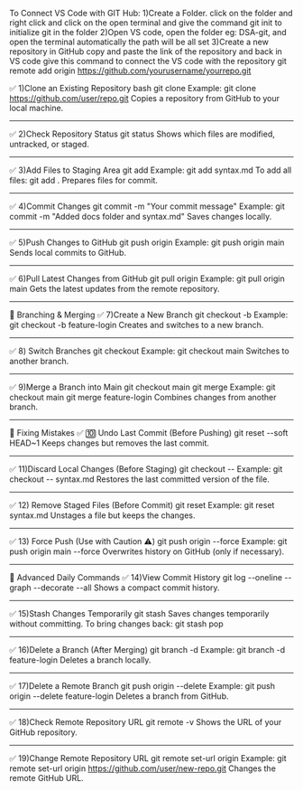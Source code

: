 To Connect VS Code with GIT Hub:
1)Create a Folder. click on the folder and right click and click on the open terminal and give the command      git init  to initialize git in the folder
2)Open VS code, open the folder eg: DSA-git, and open the terminal automatically the path will be all set 
3)Create a new repository in GitHub copy and paste the link of the repository and back in VS code give this command to connect the VS code with the repository
         		git remote add origin https://github.com/yourusername/yourrepo.git

✅ 1️)Clone an Existing Repository
bash
git clone <repo-url>
Example:
git clone https://github.com/user/repo.git
Copies a repository from GitHub to your local machine.
________________________________________

✅ 2️)Check Repository Status
git status
Shows which files are modified, untracked, or staged.
________________________________________

✅ 3️)Add Files to Staging Area
git add <filename>
Example:
git add syntax.md
To add all files:
git add .
Prepares files for commit.
________________________________________

✅ 4️)Commit Changes
git commit -m "Your commit message"
Example:
git commit -m "Added docs folder and syntax.md"
Saves changes locally.
________________________________________

✅ 5️)Push Changes to GitHub
git push origin <branch-name>
Example:
git push origin main
Sends local commits to GitHub.
________________________________________

✅ 6️)Pull Latest Changes from GitHub
git pull origin <branch-name>
Example:
git pull origin main
Gets the latest updates from the remote repository.
________________________________________

🔹 Branching & Merging
✅ 7️)Create a New Branch
git checkout -b <branch-name>
Example:
git checkout -b feature-login
Creates and switches to a new branch.
________________________________________

✅ 8️) Switch Branches
git checkout <branch-name>
Example:
git checkout main
Switches to another branch.
________________________________________

✅ 9️)Merge a Branch into Main
git checkout main
git merge <branch-name>
Example:
git checkout main
git merge feature-login
Combines changes from another branch.
________________________________________

🔹 Fixing Mistakes
✅ 🔟 Undo Last Commit (Before Pushing)
git reset --soft HEAD~1
Keeps changes but removes the last commit.
________________________________________

✅ 1️1)Discard Local Changes (Before Staging)
git checkout -- <filename>
Example:
git checkout -- syntax.md
Restores the last committed version of the file.
________________________________________

✅ 1️2) Remove Staged Files (Before Commit)
git reset <filename>
Example:
git reset syntax.md
Unstages a file but keeps the changes.
________________________________________

✅ 1️3) Force Push (Use with Caution ⚠️)
git push origin <branch-name> --force
Example:
git push origin main --force
Overwrites history on GitHub (only if necessary).
________________________________________

🔹 Advanced Daily Commands
✅ 1️4)View Commit History
git log --oneline --graph --decorate --all
Shows a compact commit history.
________________________________________

✅ 1️5)Stash Changes Temporarily
git stash
Saves changes temporarily without committing.
To bring changes back:
git stash pop
________________________________________

✅ 1️6)Delete a Branch (After Merging)
git branch -d <branch-name>
Example:
git branch -d feature-login
Deletes a branch locally.
________________________________________

✅ 1️7)Delete a Remote Branch
git push origin --delete <branch-name>
Example:
git push origin --delete feature-login
Deletes a branch from GitHub.
________________________________________

✅ 1️8)Check Remote Repository URL
git remote -v
Shows the URL of your GitHub repository.
________________________________________

✅ 1️9)Change Remote Repository URL
git remote set-url origin <new-repo-url>
Example:
git remote set-url origin https://github.com/user/new-repo.git
Changes the remote GitHub URL.

